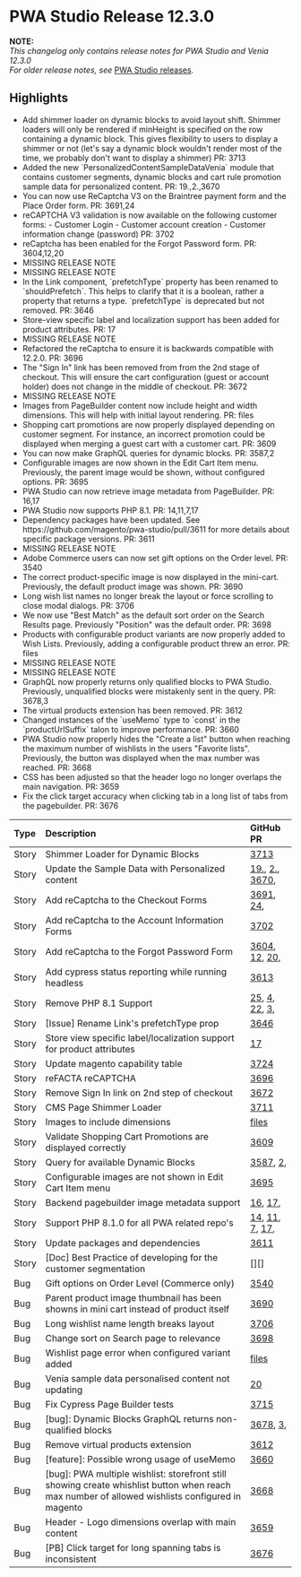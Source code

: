 # PWA Studio Release 12.3.0

**NOTE:**  
_This changelog only contains release notes for PWA Studio and Venia 12.3.0_  
_For older release notes, see_ [PWA Studio releases][].


## Highlights  
  
-   Add shimmer loader on dynamic blocks to avoid layout shift. Shimmer loaders will only be rendered if minHeight is specified on the row containing a dynamic block. This gives flexibility to users to display a shimmer or not (let's say a dynamic block wouldn't render most of the time, we probably don't want to display a shimmer) PR: 3713  
-   Added the new \`PersonalizedContentSampleDataVenia\` module that contains customer segments, dynamic blocks and cart rule promotion sample data for personalized content. PR: 19.,2.,3670  
-   You can now use ReCaptcha V3 on the Braintree payment form and the Place Order form. PR: 3691,24  
-   reCAPTCHA V3 validation is now available on the following customer forms:
    \- Customer Login
    \- Customer account creation
    \- Customer information change (password) PR: 3702  
-   reCaptcha has been enabled for the Forgot Password form. PR: 3604,12,20  
-   MISSING RELEASE NOTE  
-   MISSING RELEASE NOTE  
-   In the Link component, \`prefetchType\` property has been renamed to \`shouldPrefetch\`. This helps to clarify that it is a boolean, rather a property that returns a type. \`prefetchType\` is deprecated but not removed. PR: 3646  
-   Store-view specific label and localization support has been added for product attributes. PR: 17  
-   MISSING RELEASE NOTE  
-   Refactored the reCaptcha to ensure it is backwards compatible with 12.2.0. PR: 3696  
-   The "Sign In" link has been removed from from the 2nd stage of checkout. This will ensure the cart configuration (guest or account holder) does not change in the middle of checkout. PR: 3672  
-   MISSING RELEASE NOTE  
-   Images from PageBuilder content now include height and width dimensions. This will help with initial layout rendering. PR: files  
-   Shopping cart promotions are now properly displayed depending on customer segment. For instance, an incorrect promotion could be displayed when merging a guest cart with a customer cart. PR: 3609  
-   You can now make GraphQL queries for dynamic blocks. PR: 3587,2  
-   Configurable images are now shown in the Edit Cart Item menu. Previously, the parent image would be shown, without configured options. PR: 3695  
-   PWA Studio can now retrieve image metadata from PageBuilder. PR: 16,17  
-   PWA Studio now supports PHP 8.1. PR: 14,11,7,17  
-   Dependency packages have been updated. See https&#x3A;//github.com/magento/pwa-studio/pull/3611 for more details about specific package versions. PR: 3611  
-   MISSING RELEASE NOTE  
-   Adobe Commerce users can now set gift options on the Order level. PR: 3540  
-   The correct product-specific image is now displayed in the mini-cart. Previously, the default product image was shown. PR: 3690  
-   Long wish list names no longer break the layout or force scrolling to close modal dialogs. PR: 3706  
-   We now use "Best Match" as the default sort order on the Search Results page. Previously "Position" was the default order. PR: 3698  
-   Products with configurable product variants are now properly added to Wish Lists. Previously, adding a configurable product threw an error. PR: files  
-   MISSING RELEASE NOTE  
-   MISSING RELEASE NOTE  
-   GraphQL now properly returns only qualified blocks to PWA Studio. Previously, unqualified blocks were mistakenly sent in the query. PR: 3678,3  
-   The virtual products extension has been removed. PR: 3612  
-   Changed instances of the \`useMemo\` type to \`const\` in the \`productUrlSuffix\` talon to improve performance. PR: 3660  
-   PWA Studio now properly hides the "Create a list" button when reaching the maximum number of wishlists in the users "Favorite lists". Previously, the button was displayed when the max number was reached. PR: 3668  
-   CSS has been adjusted so that the header logo no longer overlaps the main navigation. PR: 3659  
-   Fix the click target accuracy when clicking tab in a long list of tabs from the pagebuilder. PR: 3676  


| Type  | Description                                                                                                                                       | GitHub PR                       |
| :---- | :------------------------------------------------------------------------------------------------------------------------------------------------ | :------------------------------ |
| Story | Shimmer Loader for Dynamic Blocks                                                                                                                 | [3713][]                        |
| Story | Update the Sample Data with Personalized content                                                                                                  | [19.][], [2.][], [3670][],      |
| Story | Add reCaptcha to the Checkout  Forms                                                                                                              | [3691][], [24][],               |
| Story | Add reCaptcha to the Account Information Forms                                                                                                    | [3702][]                        |
| Story | Add reCaptcha to the Forgot Password  Form                                                                                                        | [3604][], [12][], [20][],       |
| Story | Add cypress status reporting while running headless                                                                                               | [3613][]                        |
| Story | Remove PHP 8.1 Support                                                                                                                            | [25][], [4][], [22][], [3][],   |
| Story | \[Issue] Rename Link's prefetchType prop                                                                                                          | [3646][]                        |
| Story | Store view specific label/localization support for product attributes                                                                             | [17][]                          |
| Story | Update magento capability table                                                                                                                   | [3724][]                        |
| Story | reFACTA reCAPTCHA                                                                                                                                 | [3696][]                        |
| Story | Remove Sign In link on 2nd step of checkout                                                                                                       | [3672][]                        |
| Story | CMS Page Shimmer Loader                                                                                                                           | [3711][]                        |
| Story | Images to include dimensions                                                                                                                      | [files][]                       |
| Story | Validate Shopping Cart Promotions are displayed correctly                                                                                         | [3609][]                        |
| Story | Query for available Dynamic Blocks                                                                                                                | [3587][], [2][],                |
| Story | Configurable images are not shown in Edit Cart Item menu                                                                                          | [3695][]                        |
| Story | Backend pagebuilder image metadata support                                                                                                        | [16][], [17][],                 |
| Story | Support PHP 8.1.0 for all PWA related repo's                                                                                                      | [14][], [11][], [7][], [17][],  |
| Story | Update packages and dependencies                                                                                                                  | [3611][]                        |
| Story | \[Doc] Best Practice of developing for the customer segmentation                                                                                  | [][]                            |
| Bug   | Gift options on Order Level (Commerce only)                                                                                                       | [3540][]                        |
| Bug   | Parent product image thumbnail has been showns in mini cart instead of product itself                                                             | [3690][]                        |
| Bug   | Long wishlist name length breaks layout                                                                                                           | [3706][]                        |
| Bug   | Change sort on Search page to relevance                                                                                                           | [3698][]                        |
| Bug   | Wishlist page error when configured variant added                                                                                                 | [files][]                       |
| Bug   | Venia sample data personalised content not updating                                                                                               | [20][]                          |
| Bug   | Fix Cypress Page Builder tests                                                                                                                    | [3715][]                        |
| Bug   | \[bug]: Dynamic Blocks GraphQL returns non-qualified blocks                                                                                       | [3678][], [3][],                |
| Bug   | Remove virtual products extension                                                                                                                 | [3612][]                        |
| Bug   | \[feature]: Possible wrong usage of useMemo                                                                                                       | [3660][]                        |
| Bug   | \[bug]: PWA multiple wishlist:  storefront still showing create whishlist button when reach max number of allowed wishlists configured in magento | [3668][]                        |
| Bug   | Header - Logo dimensions overlap with main content                                                                                                | [3659][]                        |
| Bug   | \[PB] Click target for long spanning tabs is inconsistent                                                                                         | [3676][]                        |


[PWA-2228]: https://jira.corp.magento.com/browse/PWA-2228  
[PWA-2227]: https://jira.corp.magento.com/browse/PWA-2227  
[PWA-2065]: https://jira.corp.magento.com/browse/PWA-2065  
[PWA-2064]: https://jira.corp.magento.com/browse/PWA-2064  
[PWA-2063]: https://jira.corp.magento.com/browse/PWA-2063  
[PWA-2453]: https://jira.corp.magento.com/browse/PWA-2453  
[PWA-2653]: https://jira.corp.magento.com/browse/PWA-2653  
[PWA-2498]: https://jira.corp.magento.com/browse/PWA-2498  
[PWA-2509]: https://jira.corp.magento.com/browse/PWA-2509  
[PWA-2610]: https://jira.corp.magento.com/browse/PWA-2610  
[PWA-2570]: https://jira.corp.magento.com/browse/PWA-2570  
[PWA-1199]: https://jira.corp.magento.com/browse/PWA-1199  
[PWA-2296]: https://jira.corp.magento.com/browse/PWA-2296  
[PWA-2295]: https://jira.corp.magento.com/browse/PWA-2295  
[PWA-2172]: https://jira.corp.magento.com/browse/PWA-2172  
[PWA-2169]: https://jira.corp.magento.com/browse/PWA-2169  
[PWA-2415]: https://jira.corp.magento.com/browse/PWA-2415  
[PWA-2418]: https://jira.corp.magento.com/browse/PWA-2418  
[PWA-2401]: https://jira.corp.magento.com/browse/PWA-2401  
[PWA-2400]: https://jira.corp.magento.com/browse/PWA-2400  
[PWA-2220]: https://jira.corp.magento.com/browse/PWA-2220  
[PWA-1947]: https://jira.corp.magento.com/browse/PWA-1947  
[PWA-2543]: https://jira.corp.magento.com/browse/PWA-2543  
[PWA-2554]: https://jira.corp.magento.com/browse/PWA-2554  
[PWA-2552]: https://jira.corp.magento.com/browse/PWA-2552  
[PWA-2575]: https://jira.corp.magento.com/browse/PWA-2575  
[PWA-2617]: https://jira.corp.magento.com/browse/PWA-2617  
[PWA-2616]: https://jira.corp.magento.com/browse/PWA-2616  
[PWA-2174]: https://jira.corp.magento.com/browse/PWA-2174  
[PWA-2432]: https://jira.corp.magento.com/browse/PWA-2432  
[PWA-2413]: https://jira.corp.magento.com/browse/PWA-2413  
[PWA-2479]: https://jira.corp.magento.com/browse/PWA-2479  
[PWA-2463]: https://jira.corp.magento.com/browse/PWA-2463  
[PWA-1950]: https://jira.corp.magento.com/browse/PWA-1950  


[3713]: https://github.com/magento/pwa-studio/pull/3713
[19.]: https://github.com/magento-commerce/venia-sample-data-modules/pull/19.
[2.]: https://github.com/magento-commerce/venia-sample-data-modules-ee/pull/2.
[3670]: https://github.com/magento/pwa-studio/pull/3670
[3691]: https://github.com/magento/pwa-studio/pull/3691
[24]: https://github.com/magento-commerce/magento2-pwa/pull/24
[3702]: https://github.com/magento/pwa-studio/pull/3702
[3604]: https://github.com/magento/pwa-studio/pull/3604
[12]: https://github.com/magento-commerce/magento2-pwa/pull/12
[20]: https://github.com/magento-commerce/magento2-pwa/pull/20
[3613]: https://github.com/magento/pwa-studio/pull/3613
[25]: https://github.com/magento-commerce/magento2-pwa/pull/25
[4]: https://github.com/magento-commerce/magento2-pwa-commerce/pull/4
[22]: github.com/magento-commerce/venia-sample-data-modules/pull/22
[3]: github.com/magento-commerce/venia-sample-data-modules-ee/pull/3
[3646]: https://github.com/magento/pwa-studio/pull/3646
[17]: https://github.com/magento-commerce/magento2-pwa/pull/17
[3724]: https://github.com/magento/pwa-studio/pull/3724
[3696]: https://github.com/magento/pwa-studio/pull/3696
[3672]: https://github.com/magento/pwa-studio/pull/3672
[3711]: https://github.com/magento/pwa-studio/pull/3711
[files]: https://github.com/magento/pwa-studio/pull/3712/files
[3609]: https://github.com/magento/pwa-studio/pull/3609
[3587]: https://github.com/magento/pwa-studio/pull/3587
[2]: https://github.com/magento-commerce/magento2-pwa-commerce/pull/2
[3695]: https://github.com/magento/pwa-studio/pull/3695
[16]: https://github.com/magento-commerce/magento2-pwa/pull/16
[17]: https://github.com/magento-commerce/venia-sample-data-modules/pull/17
[14]: https://github.com/magento-commerce/venia-sample-data-modules/pull/14
[11]: https://github.com/magento-commerce/magento2-pwa/pull/11
[7]: https://github.com/magento-commerce/upward-php/pull/7
[17]: https://github.com/magento-commerce/magento2-upward-connector/pull/17
[3611]: https://github.com/magento/pwa-studio/pull/3611

[3540]: https://github.com/magento/pwa-studio/pull/3540
[3690]: https://github.com/magento/pwa-studio/pull/3690
[3706]: https://github.com/magento/pwa-studio/pull/3706
[3698]: https://github.com/magento/pwa-studio/pull/3698
[files]: https://github.com/magento/pwa-studio/pull/3703/files
[20]: https://github.com/magento-commerce/venia-sample-data-modules/pull/20
[3715]: https://github.com/magento/pwa-studio/pull/3715
[3678]: https://github.com/magento/pwa-studio/pull/3678
[3]: https://github.com/magento-commerce/magento2-pwa-commerce/pull/3
[3612]: https://github.com/magento/pwa-studio/pull/3612
[3660]: https://github.com/magento/pwa-studio/pull/3660
[3668]: https://github.com/magento/pwa-studio/pull/3668
[3659]: https://github.com/magento/pwa-studio/pull/3659
[3676]: https://github.com/magento/pwa-studio/pull/3676


[PWA Studio releases]: https://github.com/magento/pwa-studio/releases

